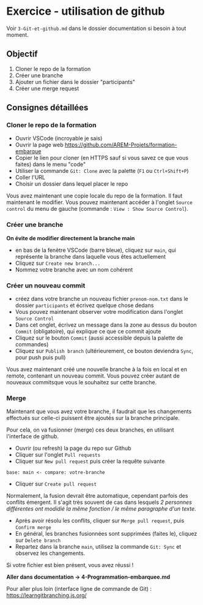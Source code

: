 # Exercice - utilisation de github

Voir `3-Git-et-github.md` dans le dossier documentation si besoin à tout moment.

## Objectif

1. Cloner le repo de la formation
2. Créer une branche
3. Ajouter un fichier dans le dossier "participants"
4. Créer une merge request

## Consignes détaillées

### Cloner le repo de la formation

- Ouvrir VSCode (incroyable je sais)
- Ouvrir la page web https://github.com/AREM-Projets/formation-embarque
- Copier le lien pour cloner (en HTTPS sauf si vous savez ce que vous faites) dans le menu "code"
- Utiliser la commande `Git: Clone` avec la palette (`F1` ou `Ctrl+Shift+P`)
- Coller l'URL 
- Choisir un dossier dans lequel placer le repo

Vous avez maintenant une copie locale du repo de la formation. Il faut maintenant le modifier. Vous pouvez maintenant accéder à l'onglet `Source control` du menu de gauche (commande : `View : Show Source Control`).

### Créer une branche

**On évite de modifier directement la branche main**

- en bas de la fenètre VSCode (barre bleue), cliquez sur `main`, qui représente la branche dans laquelle vous êtes actuellement
- Cliquez sur `Create new branch...`
- Nommez votre branche avec un nom cohérent

### Créer un nouveau commit

- créez dans votre branche un nouveau fichier `prenom-nom.txt` dans le dossier `participants` et écrivez quelque chose dedans
- Vous pouvez maintenant observer votre modification dans l'onglet `Source Control`
- Dans cet onglet, écrivez un message dans la zone au dessus du bouton `Commit` (obligatoire), qui explique ce que ce commit ajoute
- Cliquez sur le bouton `Commit` (aussi accessible depuis la palette de commandes)
- Cliquez sur `Publish branch` (ultérieurement, ce bouton deviendra `Sync`, pour push puis pull)

Vous avez maintenant créé une nouvelle branche à la fois en local et en remote, contenant un nouveau commit. Vous pouvez créer autant de nouveaux commitsque vous le souhaitez sur cette branche. 

### Merge 

Maintenant que vous avez votre branche, il faudrait que les changements effectués sur celle-ci puissent être ajoutés sur la branche principale.

Pour cela, on va fusionner (merge) ces deux branches, en utilisant l'interface de github.

- Ouvrir (ou refresh) la page du repo sur Github
- Cliquer sur l'onglet `Pull requests`
- Cliquer sur `New pull request` puis créer la requête suivante 
```
base: main <- compare: votre-branche
```
- Cliquer sur `Create pull request`

Normalement, la fusion devrait être automatique, cependant parfois des conflits émergent. Il s'agit très souvent de cas dans lesquels *2 personnes différentes ont modidié la même fonction / le même paragraphe d'un texte*.

- Après avoir résolu les conflits, cliquer sur `Merge pull request`, puis `Confirm merge`
- En général, les branches fusionnées sont supprimées (faites le), cliquez sur `Delete branch`
- Repartez dans la branche `main`, utilisez la commande `Git: Sync` et observez les changements.

Si votre fichier est bien présent, vous avez réussi ! 

**Aller dans documentation -> 4-Programmation-embarquee.md**

Pour aller plus loin (interface ligne de commande de Git) : https://learngitbranching.js.org/